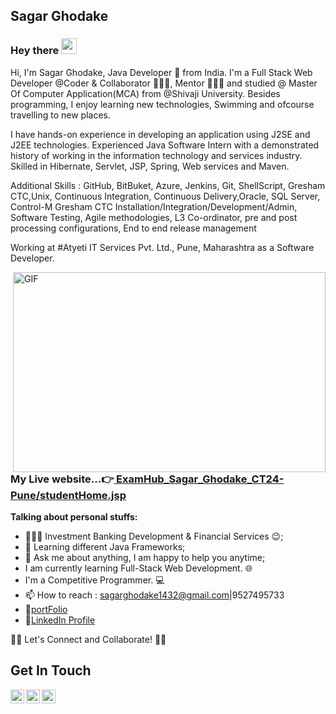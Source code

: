 ## Sagar Ghodake

### Hey there  <img src="https://media.giphy.com/media/hvRJCLFzcasrR4ia7z/giphy.gif" width="25px">

Hi, I'm Sagar Ghodake, Java Developer 🚀 from India. I'm a Full Stack Web Developer @Coder & Collaborator 🙍🏽‍♂️, Mentor 👨🏽‍💼  and studied @ Master Of Computer Application(MCA) from @Shivaji University. Besides programming, I enjoy learning new technologies, Swimming and ofcourse travelling to new places.

I have hands-on experience in developing an application using J2SE and J2EE technologies. Experienced Java Software Intern with a demonstrated history of working in the information technology and services industry. Skilled in Hibernate, Servlet, JSP, Spring, Web services and Maven.

Additional Skills :  GitHub, BitBuket, Azure, Jenkins, Git, ShellScript, Gresham CTC,Unix, Continuous Integration, Continuous Delivery,Oracle, SQL Server, Control-M Gresham CTC Installation/Integration/Development/Admin, Software Testing, Agile methodologies, L3 Co-ordinator, pre and post processing configurations, End to end release management

Working at #Atyeti IT Services Pvt. Ltd., Pune, Maharashtra as a Software Developer.


  <img align="right" alt="GIF" src="https://github.com/abhisheknaiidu/abhisheknaiidu/blob/master/code.gif?raw=true" width="500" height="320" />
  
<h3>My Live website...👉<b><a href="http://projectlist.codertechnologies.in/ExamHub_Sagar_Ghodake_CT24-Pune/studentHome.jsp">
		ExamHub_Sagar_Ghodake_CT24-Pune/studentHome.jsp </b></a></h3>
  
**Talking about personal stuffs:**

- 👨🏽‍💻 Investment Banking Development & Financial Services :wink:;
- 🌱 Learning different Java Frameworks; 
- 💬 Ask me about anything, I am happy to help you anytime;
- I am currently learning Full-Stack Web Development. 🌐
- I'm a Competitive Programmer. 💻
- 📫 How to reach   :   sagarghodake1432@gmail.com|9527495733 
- 📝[portFolio](https://sagarghodake.github.io/myportfolio/)
- 📝[LinkedIn Profile](https://www.linkedin.com/in/sagar-ghodake-06586a159)


🤝🏻 Let's Connect and Collaborate! 🤝🏻
## Get In Touch
<a>
  <img align="left" alt="Sagar's LinkdeIN" width="22px" src="https://cdn.jsdelivr.net/npm/simple-icons@v3/icons/linkedin.svg" />
</a>

<a href="https://sagarghodake1432.blogspot.com/">
  <img align="left" alt="Sagar's BlogSpot" width="22px" src="https://cdn.jsdelivr.net/npm/simple-icons@3.12.0/icons/blogger.svg" />
</a>

<a href="https://www.youtube.com/channel/UCo01A6eFrnPI2u3LO06BdjA">
  <img align="left" alt="Sagar's YouTube" width="22px" src="https://cdn.jsdelivr.net/npm/simple-icons@3.12.0/icons/youtube.svg" />
</a>
